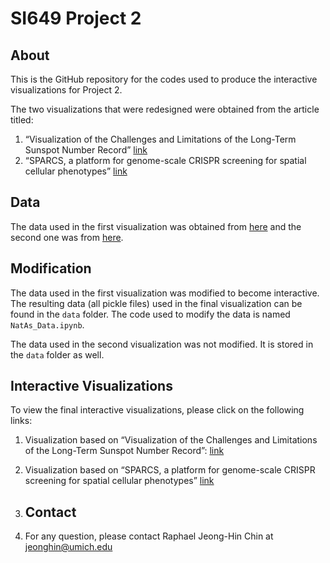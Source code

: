 # SI649 Project 2

## About

This is the GitHub repository for the codes used to produce the interactive visualizations for Project 2.

The two visualizations that were redesigned were obtained from the article titled:

1. “Visualization of the Challenges and Limitations of the Long-Term Sunspot Number Record” [link](https://arxiv.org/pdf/2203.11919.pdf)
2. “SPARCS, a platform for genome-scale CRISPR screening for spatial cellular phenotypes” [link](https://www.biorxiv.org/content/10.1101/2023.06.01.542416v1.full.pdf)

## Data

The data used in the first visualization was obtained from [here](https://github.com/amunozj/NatAs_SN_Perspective) and the second one was from [here](https://github.com/MannLabs/SPARCS_pub_figures).

## Modification

The data used in the first visualization was modified to become interactive. The resulting data (all pickle files) used in the final visualization can be found in the `data` folder.
The code used to modify the data is named `NatAs_Data.ipynb`. 

The data used in the second visualization was not modified. It is stored in the `data` folder as well.

## Interactive Visualizations

To view the final interactive visualizations, please click on the following links:

1. Visualization based on “Visualization of the Challenges and Limitations of the Long-Term Sunspot Number Record”: [link](https://huggingface.co/spaces/jeonghin/scientific_viz_2)
2. Visualization based on “SPARCS, a platform for genome-scale CRISPR screening for spatial cellular phenotypes” [link](https://huggingface.co/spaces/jeonghin/scientific_viz_1)

3. ## Contact

4. For any question, please contact Raphael Jeong-Hin Chin at jeonghin@umich.edu
